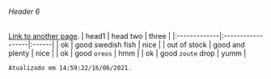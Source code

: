 
###### [](#header-6)Header 6

[Link to another page](./submitted-scores.html).
| head1        | head two          | three |
|:-------------|:------------------|:------|
| ok           | good swedish fish | nice  |
| out of stock | good and plenty   | nice  |
| ok           | good `oreos`      | hmm   |
| ok           | good `zoute` drop | yumm  |

```
Atualizado em 14:59:22/16/06/2021.
```
